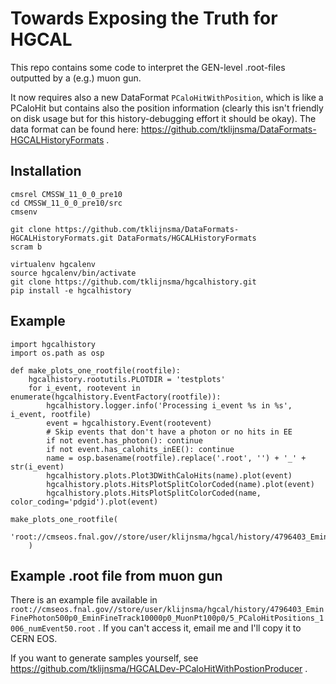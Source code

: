 #  Towards Exposing the Truth for HGCAL

This repo contains some code to interpret the GEN-level .root-files outputted by a (e.g.) muon gun.

It now requires also a new DataFormat `PCaloHitWithPosition`, which is like a PCaloHit but contains also the position information (clearly this isn't friendly on disk usage but for this history-debugging effort it should be okay). The data format can be found here: https://github.com/tklijnsma/DataFormats-HGCALHistoryFormats .

## Installation

```
cmsrel CMSSW_11_0_0_pre10
cd CMSSW_11_0_0_pre10/src
cmsenv

git clone https://github.com/tklijnsma/DataFormats-HGCALHistoryFormats.git DataFormats/HGCALHistoryFormats
scram b

virtualenv hgcalenv
source hgcalenv/bin/activate
git clone https://github.com/tklijnsma/hgcalhistory.git
pip install -e hgcalhistory
```

## Example

```
import hgcalhistory
import os.path as osp

def make_plots_one_rootfile(rootfile):
    hgcalhistory.rootutils.PLOTDIR = 'testplots'
    for i_event, rootevent in enumerate(hgcalhistory.EventFactory(rootfile)):
        hgcalhistory.logger.info('Processing i_event %s in %s', i_event, rootfile)
        event = hgcalhistory.Event(rootevent)
        # Skip events that don't have a photon or no hits in EE
        if not event.has_photon(): continue
        if not event.has_calohits_inEE(): continue
        name = osp.basename(rootfile).replace('.root', '') + '_' + str(i_event)
        hgcalhistory.plots.Plot3DWithCaloHits(name).plot(event)
        hgcalhistory.plots.HitsPlotSplitColorCoded(name).plot(event)
        hgcalhistory.plots.HitsPlotSplitColorCoded(name, color_coding='pdgid').plot(event)

make_plots_one_rootfile(
    'root://cmseos.fnal.gov//store/user/klijnsma/hgcal/history/4796403_EminFinePhoton500p0_EminFineTrack10000p0_MuonPt100p0/5_PCaloHitPositions_1006_numEvent50.root',
    )
```

## Example .root file from muon gun

There is an example file available in `root://cmseos.fnal.gov//store/user/klijnsma/hgcal/history/4796403_EminFinePhoton500p0_EminFineTrack10000p0_MuonPt100p0/5_PCaloHitPositions_1006_numEvent50.root` . If you can't access it, email me and I'll copy it to CERN EOS.

If you want to generate samples yourself, see https://github.com/tklijnsma/HGCALDev-PCaloHitWithPostionProducer .